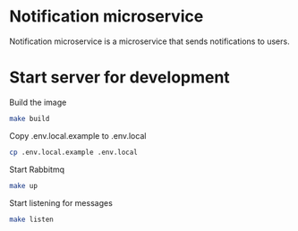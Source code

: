 # Notification microservice
Notification microservice is a microservice that sends notifications to users.

# Start server for development

Build the image
```bash
make build
```

Copy .env.local.example to .env.local
```bash
cp .env.local.example .env.local
```

Start Rabbitmq
```bash
make up
```

Start listening for messages
```bash
make listen
```